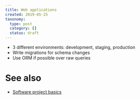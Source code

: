 ```yaml
---
title: Web applications
created: 2019-05-25
taxonomy:
  type: post
  category: []
  status: draft
---
```


* 3 different environments: development, staging, production
* Write migrations for schema changes
* Use ORM if possible over raw queries

# See also
* [Software project basics](../software-project-basics)
